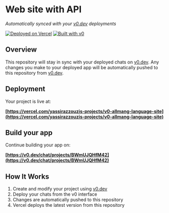 # Web site with API

*Automatically synced with your [v0.dev](https://v0.dev) deployments*

[![Deployed on Vercel](https://img.shields.io/badge/Deployed%20on-Vercel-black?style=for-the-badge&logo=vercel)](https://vercel.com/yassirazzouzis-projects/v0-allmang-language-site)
[![Built with v0](https://img.shields.io/badge/Built%20with-v0.dev-black?style=for-the-badge)](https://v0.dev/chat/projects/BWmUJQHfM42)

## Overview

This repository will stay in sync with your deployed chats on [v0.dev](https://v0.dev).
Any changes you make to your deployed app will be automatically pushed to this repository from [v0.dev](https://v0.dev).

## Deployment

Your project is live at:

**[https://vercel.com/yassirazzouzis-projects/v0-allmang-language-site](https://vercel.com/yassirazzouzis-projects/v0-allmang-language-site)**

## Build your app

Continue building your app on:

**[https://v0.dev/chat/projects/BWmUJQHfM42](https://v0.dev/chat/projects/BWmUJQHfM42)**

## How It Works

1. Create and modify your project using [v0.dev](https://v0.dev)
2. Deploy your chats from the v0 interface
3. Changes are automatically pushed to this repository
4. Vercel deploys the latest version from this repository